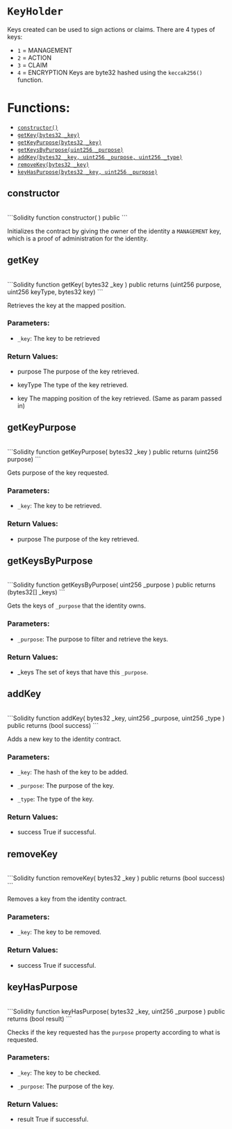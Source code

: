 # `KeyHolder`

Keys created can be used to sign actions or claims. There are 4 types of keys:
- `1` = MANAGEMENT
- `2` = ACTION
- `3` = CLAIM
- `4` = ENCRYPTION
Keys are byte32 hashed using the `keccak256()` function.


# Functions:
- [`constructor()`](#KeyHolder-constructor--)
- [`getKey(bytes32 _key)`](#KeyHolder-getKey-bytes32-)
- [`getKeyPurpose(bytes32 _key)`](#KeyHolder-getKeyPurpose-bytes32-)
- [`getKeysByPurpose(uint256 _purpose)`](#KeyHolder-getKeysByPurpose-uint256-)
- [`addKey(bytes32 _key, uint256 _purpose, uint256 _type)`](#KeyHolder-addKey-bytes32-uint256-uint256-)
- [`removeKey(bytes32 _key)`](#KeyHolder-removeKey-bytes32-)
- [`keyHasPurpose(bytes32 _key, uint256 _purpose)`](#KeyHolder-keyHasPurpose-bytes32-uint256-)

## constructor
<br>
```Solidity
function constructor(
) public
```

Initializes the contract by giving the owner of the identity a `MANAGEMENT` key, which is a proof of administration for the identity.
## getKey
<br>
```Solidity
function getKey(
  bytes32 _key
) public returns (uint256 purpose, uint256 keyType, bytes32 key)
```

Retrieves the key at the mapped position.

### Parameters:
- `_key`: The key to be retrieved

### Return Values:
- purpose The purpose of the key retrieved.

- keyType The type of the key retrieved.

- key The mapping position of the key retrieved. (Same as param passed in)
## getKeyPurpose
<br>
```Solidity
function getKeyPurpose(
  bytes32 _key
) public returns (uint256 purpose)
```

Gets purpose of the key requested.

### Parameters:
- `_key`: The key to be retrieved.

### Return Values:
- purpose The purpose of the key retrieved.
## getKeysByPurpose
<br>
```Solidity
function getKeysByPurpose(
  uint256 _purpose
) public returns (bytes32[] _keys)
```

Gets the keys of `_purpose` that the identity owns.

### Parameters:
- `_purpose`: The purpose to filter and retrieve the keys.

### Return Values:
- _keys The set of keys that have this `_purpose`.
## addKey
<br>
```Solidity
function addKey(
  bytes32 _key,
  uint256 _purpose,
  uint256 _type
) public returns (bool success)
```

Adds a new key to the identity contract.

### Parameters:
- `_key`: The hash of the key to be added.

- `_purpose`: The purpose of the key.

- `_type`: The type of the key.

### Return Values:
- success True if successful.
## removeKey
<br>
```Solidity
function removeKey(
  bytes32 _key
) public returns (bool success)
```

Removes a key from the identity contract.

### Parameters:
- `_key`: The key to be removed.

### Return Values:
- success True if successful.
## keyHasPurpose
<br>
```Solidity
function keyHasPurpose(
  bytes32 _key,
  uint256 _purpose
) public returns (bool result)
```

Checks if the key requested has the `purpose` property according to what is requested.

### Parameters:
- `_key`: The key to be checked.

- `_purpose`: The purpose of the key.

### Return Values:
- result True if successful.


